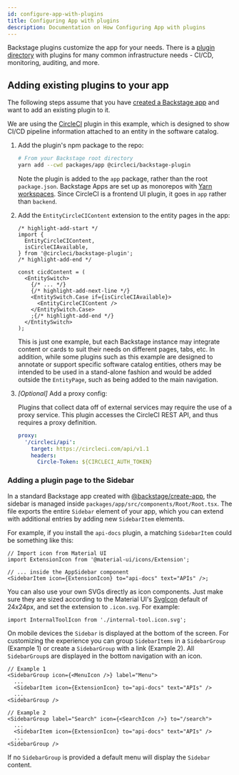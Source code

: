 ```yaml
---
id: configure-app-with-plugins
title: Configuring App with plugins
description: Documentation on How Configuring App with plugins
---
```


Backstage plugins customize the app for your needs. There is a
[plugin directory](https://backstage.io/plugins) with plugins for many common
infrastructure needs - CI/CD, monitoring, auditing, and more.

## Adding existing plugins to your app

The following steps assume that you have
[created a Backstage app](./create-an-app.md) and want to add an existing plugin
to it.

We are using the
[CircleCI](https://github.com/CircleCI-Public/backstage-plugin/tree/main/plugins/circleci)
plugin in this example, which is designed to show CI/CD pipeline information attached
to an entity in the software catalog.

1. Add the plugin's npm package to the repo:

   ```bash
   # From your Backstage root directory
   yarn add --cwd packages/app @circleci/backstage-plugin
   ```

   Note the plugin is added to the `app` package, rather than the root
   `package.json`. Backstage Apps are set up as monorepos with
   [Yarn workspaces](https://classic.yarnpkg.com/en/docs/workspaces/). Since
   CircleCI is a frontend UI plugin, it goes in `app` rather than `backend`.

2. Add the `EntityCircleCIContent` extension to the entity pages in the app:

   ```tsx title="packages/app/src/components/catalog/EntityPage.tsx"
   /* highlight-add-start */
   import {
     EntityCircleCIContent,
     isCircleCIAvailable,
   } from '@circleci/backstage-plugin';
   /* highlight-add-end */

   const cicdContent = (
     <EntitySwitch>
       {/* ... */}
       {/* highlight-add-next-line */}
       <EntitySwitch.Case if={isCircleCIAvailable}>
         <EntityCircleCIContent />
       </EntitySwitch.Case>
       ;{/* highlight-add-end */}
     </EntitySwitch>
   );
   ```

   This is just one example, but each Backstage instance may integrate content or
   cards to suit their needs on different pages, tabs, etc. In addition, while some
   plugins such as this example are designed to annotate or support specific software
   catalog entities, others may be intended to be used in a stand-alone fashion and
   would be added outside the `EntityPage`, such as being added to the main navigation.

3. _[Optional]_ Add a proxy config:

   Plugins that collect data off of external services may require the use of a proxy service.
   This plugin accesses the CircleCI REST API, and thus requires a proxy definition.

   ```yaml title="app-config.yaml"
   proxy:
     '/circleci/api':
       target: https://circleci.com/api/v1.1
       headers:
         Circle-Token: ${CIRCLECI_AUTH_TOKEN}
   ```

### Adding a plugin page to the Sidebar

In a standard Backstage app created with
[@backstage/create-app](./create-an-app.md), the sidebar is managed inside
`packages/app/src/components/Root/Root.tsx`. The file exports the entire
`Sidebar` element of your app, which you can extend with additional entries by
adding new `SidebarItem` elements.

For example, if you install the `api-docs` plugin, a matching `SidebarItem`
could be something like this:

```tsx title="packages/app/src/components/Root/Root.tsx"
// Import icon from Material UI
import ExtensionIcon from '@material-ui/icons/Extension';

// ... inside the AppSidebar component
<SidebarItem icon={ExtensionIcon} to="api-docs" text="APIs" />;
```

You can also use your own SVGs directly as icon components. Just make sure they
are sized according to the Material UI's
[SvgIcon](https://material-ui.com/api/svg-icon/) default of 24x24px, and set the
extension to `.icon.svg`. For example:

```tsx
import InternalToolIcon from './internal-tool.icon.svg';
```

On mobile devices the `Sidebar` is displayed at the bottom of the screen. For
customizing the experience you can group `SidebarItems` in a `SidebarGroup`
(Example 1) or create a `SidebarGroup` with a link (Example 2). All
`SidebarGroup`s are displayed in the bottom navigation with an icon.

```tsx
// Example 1
<SidebarGroup icon={<MenuIcon />} label="Menu">
  ...
  <SidebarItem icon={ExtensionIcon} to="api-docs" text="APIs" />
  ...
<SidebarGroup />
```

```tsx
// Example 2
<SidebarGroup label="Search" icon={<SearchIcon />} to="/search">
  ...
  <SidebarItem icon={ExtensionIcon} to="api-docs" text="APIs" />
  ...
<SidebarGroup />
```

If no `SidebarGroup` is provided a default menu will display the `Sidebar`
content.